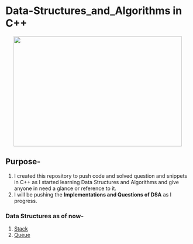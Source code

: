 # Data-Structures_and_Algorithms in C++

<p align="center">
  <img width="460" height="300" src="https://user-images.githubusercontent.com/56349666/95121576-dd900e00-076c-11eb-83f8-4e2749079906.jpeg">
</p>

## Purpose-
1. I created this repository to push code and solved question and snippets in C++ as I started learning Data Structures and Algorithms and give anyone in need a glance or reference to it.
2. I will be pushing the **Implementations and Questions of DSA** as I progress.

### Data Structures as of now-
1. [Stack](https://github.com/RichardTimothy1307/DSA_in_cpp/tree/master/stack)
2. [Queue](https://github.com/RichardTimothy1307/DSA_in_CPP/tree/master/Queue)
